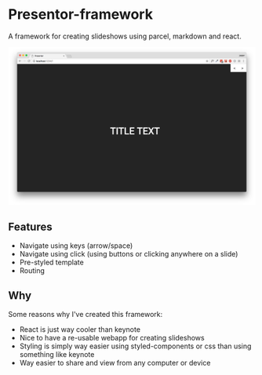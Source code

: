 # Presentor-framework

A framework for creating slideshows using parcel, markdown and react.

![Screenshot](.github/screenshot.png)

## Features

* Navigate using keys (arrow/space)
* Navigate using click (using buttons or clicking anywhere on a slide)
* Pre-styled template
* Routing

## Why

Some reasons why I've created this framework:

* React is just way cooler than keynote
* Nice to have a re-usable webapp for creating slideshows
* Styling is simply way easier using styled-components or css than using something like keynote
* Way easier to share and view from any computer or device